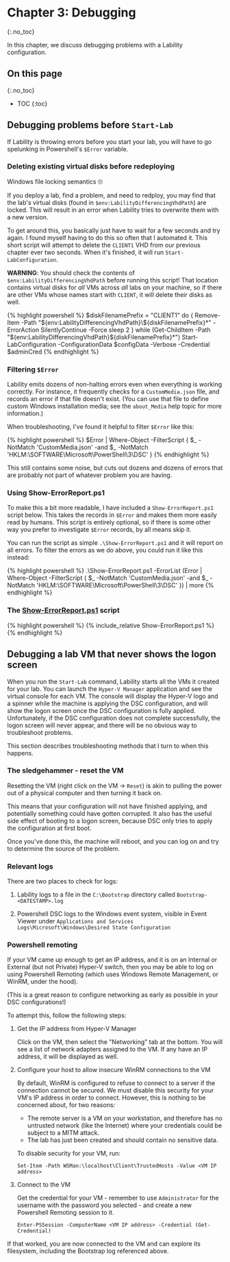 # Chapter 3: Debugging
{:.no_toc}

In this chapter, we discuss debugging problems with a Lability configuration.

## On this page
{:.no_toc}

* TOC
{:toc}

## Debugging problems before `Start-Lab`

If Lability is throwing errors before you start your lab,
you will have to go spelunking in Powershell's `$Error` variable.

### Deleting existing virtual disks before redeploying

Windows file locking semantics 🙄

If you deploy a lab,
find a problem,
and need to redploy,
you may find that the lab's virtual disks (found in `$env:LabilityDifferencingVhdPath`) are locked.
This will result in an error when Lability tries to overwrite them with a new version.

To get around this, you basically just have to wait for a few seconds and try again.
I found myself having to do this so often that I automated it.
This short script will attempt to delete the `CLIENT1` VHD from our previous chapter
ever two seconds.
When it's finished, it will run `Start-LabConfiguration`.

**WARNING**: You should check the contents of `$env:LabilityDifferencingVhdPath`
before running this script!
That location contains virtual disks for _all_ VMs across _all_ labs on your machine,
so if there are other VMs whose names start with `CLIENT`,
it will delete their disks as well.

{% highlight powershell %}
$diskFilenamePrefix = "CLIENT1"
do {
    Remove-Item -Path "${env:LabilityDifferencingVhdPath}\${diskFilenamePrefix}*" -ErrorAction SilentlyContinue -Force
    sleep 2
} while (Get-ChildItem -Path "${env:LabilityDifferencingVhdPath}\${diskFilenamePrefix}*")
Start-LabConfiguration -ConfigurationData $configData -Verbose -Credential $adminCred
{% endhighlight %}

### Filtering `$Error`

Lability emits dozens of non-halting errors even when everything is working correctly.
For instance, it frequently checks for a `CustomMedia.json` file,
and records an error if that file doesn't exist.
(You can use that file to define custom Windows installation media;
see the `about_Media` help topic for more information.)

When troubleshooting, I've found it helpful to filter `$Error` like this:

{% highlight powershell %}
$Error | Where-Object -FilterScript {
    $_ -NotMatch 'CustomMedia.json' -and
    $_ -NotMatch 'HKLM:\\SOFTWARE\\Microsoft\\PowerShell\\3\\DSC'
}
{% endhighlight %}

This still contains some noise,
but cuts out dozens and dozens of errors that are probably not part of whatever problem you are having.

### Using Show-ErrorReport.ps1

To make this a bit more readable, I have included a `Show-ErrorReport.ps1` script below.
This takes the records in `$Error` and makes them more easily read by humans.
This script is entirely optional,
so if there is some other way you prefer to investigate `$Error` records,
by all means skip it.

You can run the script as simple `.\Show-ErrorReport.ps1` and it will report on all errors.
To filter the errors as we do above,
you could run it like this instead:

{% highlight powershell %}
.\Show-ErrorReport.ps1 -ErrorList $($Error | Where-Object -FilterScript {
    $_ -NotMatch 'CustomMedia.json' -and
    $_ -NotMatch 'HKLM:\\SOFTWARE\\Microsoft\\PowerShell\\3\\DSC'
}) | more
{% endhighlight %}

### The [Show-ErrorReport.ps1](https://github.com/mrled/lability-tutorial/tree/master/03-Debugging/Show-ErrorReport.ps1) script

{% highlight powershell %}
{% include_relative Show-ErrorReport.ps1 %}
{% endhighlight %}

## Debugging a lab VM that never shows the logon screen

When you run the `Start-Lab` command,
Lability starts all the VMs it created for your lab.
You can launch the `Hyper-V Manager` application and see the virtual console for each VM.
The console will display the Hyper-V logo and a spinner
while the machine is applying the DSC configuration,
and will show the logon screen once the DSC configuration is fully applied.
Unfortunately, if the DSC configuration does not complete successfully,
the logon screen will never appear,
and there will be no obvious way to troubleshoot problems.

This section describes troubleshooting methods that I turn to when this happens.

### The sledgehammer - reset the VM

Resetting the VM (right click on the VM -> `Reset`)
is akin to pulling the power out of a physical computer and then turning it back on.

This means that your configuration will not have finished applying,
and potentially something could have gotten corrupted.
It also has the useful side effect of booting to a logon screen,
because DSC only tries to apply the configuration at first boot.

Once you've done this, the machine will reboot,
and you can log on and try to determine the source of the problem.

### Relevant logs

There are two places to check for logs:

1.  Lability logs to a file in the `C:\Bootstrap` directory called `Bootstrap-<DATESTAMP>.log`

2.  Powershell DSC logs to the Windows event system,
    visible in Event Viewer under
    `Applications and Services Logs\Microsoft\Windows\Desired State Configuration`

### Powershell remoting

If your VM came up enough to get an IP address,
and it is on an Internal or External (but not Private) Hyper-V switch,
then you may be able to log on using Powershell Remoting
(which uses Windows Remote Management, or WinRM, under the hood).

(This is a great reason to configure networking as early as possible in your DSC configurations!)

To attempt this, follow the following steps:

1.  Get the IP address from Hyper-V Manager

    Click on the VM, then select the "Networking" tab at the bottom.
    You will see a list of network adapters assigned to the VM.
    If any have an IP address, it will be displayed as well.

2.  Configure your host to allow insecure WinRM connections to the VM

    By default, WinRM is configured to refuse to connect to a server
    if the connection cannot be secured.
    We must disable this security for your VM's IP address in order to connect.
    However, this is nothing to be concerned about, for two reasons:

     -  The remote server is a VM on your workstation,
        and therefore has no untrusted network (like the Internet)
        where your credentials could be subject to a MITM attack.
     -  The lab has just been created and should contain no sensitive data.

    To disable security for your VM, run:

    `Set-Item -Path WSMan:\localhost\Client\TrustedHosts -Value <VM IP address>`

3.  Connect to the VM

    Get the credential for your VM -
    remember to use `Administrator` for the username with the password you selected -
    and create a new Powershell Remoting session to it.

    `Enter-PSSession -ComputerName <VM IP address> -Credential (Get-Credential)`

If that worked, you are now connected to the VM and can explore its filesystem,
including the Bootstrap log referenced above.
